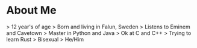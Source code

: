 
# About Me 
\> 12 year's of age
\> Born and living in Falun, Sweden
\> Listens to Eminem and Cavetown
\> Master in Python and Java
\> Ok at C and C++
\> Trying to learn Rust
\> Bisexual
\> He/Him

